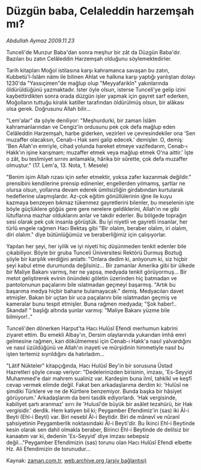 # Düzgün baba, Celaleddin harzemşah mı?

*Abdullah Aymaz 2009.11.23*

<tr><td class="metin" colspan="2" style="padding-top: 20px; padding-left: 5px; ">Tunceli'de Munzur Baba'dan sonra meşhur bir zât da Düzgün Baba'dır. Bazıları bu zatın Celâleddin Harzemşah olduğunu söylemektedirler.</td></tr><tr><td class="metin" colspan="2" style="padding-top: 20px; padding-left: 5px; "><p>Tarih kitapları Moğol istilasına karşı kahramanca savaşan bu zatın, Kubbetü'l-İslâm nâmı ile bilinen Ahlat ve halkına karşı yaptığı yanlıştan dolayı 1230'da "Yassıçimen"de mağlup olup "Meyyafarikîn" yakınlarında öldürüldüğünü yazmaktadır. İster öyle olsun, isterse Tunceli'ye gelip izini kaybettirdikten sonra orada düzgün işler yapmak için gayret sarf ederken, Moğolların tuttuğu kiralık katiller tarafından öldürülmüş olsun, bir alâkası olsa gerek. Doğrusunu Allah bilir...
<p> "Lem'alar" da şöyle deniliyor: "Meşhurdurki, bir zaman İslâm kahramanlarından ve Cengiz'in ordusunu pek çok defa mağlup eden Celâleddin Harzemşah, harbe giderken, vezirleri ve çevresindekiler ona 'Sen muzaffer olacaksın, Cenab-ı Hak seni galip edecek.' demişler. O, demiş: 'Ben Allah'ın emriyle, cihad yolunda hareket etmeye vazifedarım, Cenab-ı Hakk'ın işine karışmam; muzaffer etmek veya mağlup etmek O'na aittir.' İşte o zât, bu teslimiyet sırrını anlamakla, hârika bir sûrette, çok defa muzaffer olmuştur." (17. Lem'a, 13. Nota, 1. Mesele)
<p> "Benim işim Allah rızası için sefer etmektir, yoksa zafer kazanmak değildir." prensibini kendilerine prensip edinenler, engellerden yılmamış, şartlar ne olursa olsun, yollarına devam ederek ümitsizliğin girdabından kurtularak hedeflerine ulaşmışlardır. Az-çok eğitim gönüllülerinin iğne ile kuyu kazmaya benzeyen bıkmaz tükenmez gayretlerini bilenler, bu meselenin işte böyle güçlüklere göğüs gere gere nerelere geldiklerini, Allah'ın ne gibi lütuflarına mazhar olduklarını anlar ve takdir ederler. Bu bölgede toprağın sesi olarak pek çok insanla görüştük. Bu iyi niyetli ve gayretli insanlar, her türlü engele rağmen Hacı Bektaş gibi "Bir olalım, beraber olalım, iri olalım, diri olalım." diye bütünlüğümüz ve beraberliğimiz için çalışıyorlar.
<p> Yapılan her şeyi, her iyilik ve iyi niyeti hiç düşünmeden tenkit edenler bile çıkabiliyor. Böyle bir gruba Tunceli Üniversitesi Rektörü Durmuş Boztuğ şöyle bir karşılık verdiğini anlattı: "Onlara dedim ki, anlıyorum ki, siz hiçbir şeyi kabul etme durumunda değilsiniz... Bir zamanlar Amerika gibi bir ülkede bir Maliye Bakanı varmış, her ne yapsa, medyada tenkit görüyormuş... Bir metot geliştirerek evinin önündeki göletin üzerinden hiç batmadan ve pantolonunun paçalarını bile ıslatmadan geçmeyi başarmış. "Artık bu başarıma medya hiçbir bahane bulamayacak." demiş. Medyacıları davet etmişler. Bakan bir uçtan bir uca paçalarını bile ıslatmadan geçmiş ve kameralar bunu tespit etmişler. Buna rağmen medyada; "Şok haber!.. Skandal! " başlığı altında şunlar varmış: "Maliye Bakanı yüzme bile bilmiyor!.."
<p> Tunceli'den dönerken Harput'ta Hacı Hulûsî Efendi merhumun kabrini ziyaret ettim. Bu emekli Albay'ın, Dersim olaylarında yukarıdan imhâ emri gelmesine rağmen, kan dökülmemesi için Cenab-ı Hakk'a nasıl yalvardığını ve nasıl üzüldüğünü ve Allah'ın inayeti ve mürşidinin himmetiyle nasıl bu işten tertemiz sıyrıldığını da hatırladım...
<p> "Lâtif Nükteler" kitapçığında, Hacı Hulûsî Bey'in bir sorusuna Üstad Hazretleri şöyle cevap veriyor: "Dedelerinizden birisinin, imzası, 'Es-Seyyid Muhammed'e dair mahrem sualiniz var. Kardeşim buna ilmî, tahkîkî ve keşfî cevap vermek elimde değil. Fakat ben arkadaşlarıma derdim ki: 'Hulûsî ne şimdiki Türklere ve ne de Kürtlere benzemiyor. Bunda başka bir hâsiyet görüyorum.' Arkadaşlarım da beni tasdik ediyorlardı. 'Hak vergisinde, kabiliyet şartı aranmaz' sırrı ile 'Hulusî'de büyük bir asâlet tezahürü, bir Hak vergisidir.' derdik. Hem katiyen bil ki; Peygamber Efendimiz'in (sas) iki Âl-i Beyti (Ehl-i Beyti) var. Biri nesebî Âl-i Beytidir. Biri de mânevî ve nûranî şahsiyetinin Peygamberlik noktasındaki Âl-i Beyti'dir. Bu İkinci Ehl-i Beytinde kesin olarak sen dahil olmakla beraber, Birinci Ehl-i Beytinde de delilsiz bir kanaatım var ki, dedenin 'Es-Seyyid' diye imzası sebepsiz değil..."Peygamber Efendimizin (sas) torunu olan Hacı Hulûsî Efendi elbette Hz. Ali Efendimizin de torunudur... <br/></p></p></p></p></p></p></td></tr>

Kaynak: [zaman.com.tr](http://zaman.com.tr/yazar.do?yazino=919058), [web.archive.org (arşiv bağlantısı)](http://web.archive.org/web/20100110014503/http://www.zaman.com.tr:80/yazar.do?yazino=919058)
